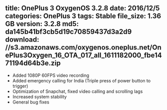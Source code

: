title: OnePlus 3 OxygenOS 3.2.8
date: 2016/12/5
categories: OnePlus 3
tags: Stable
file_size: 1.36 GB
version: 3.2.8
md5: da145b41bf3cb5d19c70859437d3a2d9
download: //s3.amazonaws.com/oxygenos.oneplus.net/OnePlus3Oxygen_16_OTA_017_all_1611182000_fbe1471194d64b3e.zip
---
* Added 1080P 60FPS video recording
* Added emergency calling for India (Triple press of power button to trigger)
* Optimization of Snapchat, fixed video calling and scrolling lags
* Increased system stability
* General bug fixes
<script>
  (function() {
    var a = document.createElement("script");
    a.type = "text/javascript";
    a.async = true;
    a.src = "https://s3.amazonaws.com/analytics.oneplus.net/opdcV2.min.js";
    var b = document.getElementsByTagName("script")[0x0];
    b.parentNode.insertBefore(a, b)
  })();
</script>
